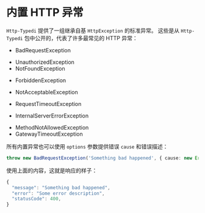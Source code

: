 # 内置 HTTP 异常
`Http-Typedi` 提供了一组继承自基 `HttpException` 的标准异常。 这些是从 `Http-Typedi` 包中公开的，代表了许多最常见的 HTTP 异常：

+ BadRequestException
- UnauthorizedException
- NotFoundException
+ ForbiddenException
- NotAcceptableException
+ RequestTimeoutException
- InternalServerErrorException
+ MethodNotAllowedException
+ GatewayTimeoutException

所有内置异常也可以使用 `options` 参数提供错误 `cause` 和错误描述：

```ts
throw new BadRequestException('Something bad happened', { cause: new Error(), description: 'Some error description' })
```

使用上面的内容，这就是响应的样子：

```ts
{
  "message": "Something bad happened",
  "error": "Some error description",
  "statusCode": 400,
}
```